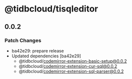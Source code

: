# @tidbcloud/tisqleditor

## 0.0.2

### Patch Changes

- ba42e29: prepare release
- Updated dependencies [ba42e29]
  - @tidbcloud/codemirror-extension-basic-setup@0.0.2
  - @tidbcloud/codemirror-extension-cur-sql@0.0.2
  - @tidbcloud/codemirror-extension-sql-parser@0.0.2
